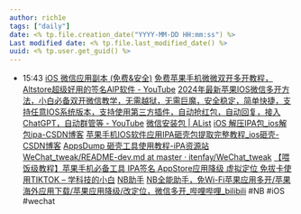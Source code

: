 ```yaml
---
author: rich1e
tags: ["daily"]
date: <% tp.file.creation_date("YYYY-MM-DD HH:mm:ss") %>
Last modified date: <% tp.file.last_modified_date() %>
uuid: <% tp.user.get_guid() %>
---
```


- 15:43 
  [iOS 微信应用副本 (免费&安全)](https://mp.weixin.qq.com/s?__biz=MzIzOTU0OTIzMw==&mid=2247489195&idx=1&sn=690557c12ec0ab5e45ff164c58941096&chksm=e92938f5de5eb1e3aedeb4b4b357a18d400185b123718c9d0b5ff3386b54c95d24c2621fe4d9&scene=21#wechat_redirect)
  [免费苹果手机微微双开多开教程， Altstore超级好用的签名AIP软件 - YouTube](https://www.youtube.com/watch?v=b4g31Ap5dpM)
  [2024年最新苹果IOS微信多开方法，小白必备双开微信教学，无需越狱，无需巨魔，安全稳定，简单快捷，支持任意IOS系统版本，支持使用第三方插件，自动抢红包，自动回复，接入ChatGPT，自动群管等 - YouTube](https://www.youtube.com/watch?v=1whKNIZfaIE)
  [微信安装包 | AList](https://pan.gtlx.org/%E2%9D%A4%EF%B8%8FiOS%E5%85%8D%E8%B4%B9%E5%A4%9A%E5%BC%80%E5%AE%89%E8%A3%85%E5%8C%85%E2%9D%A4%EF%B8%8F/%E5%BE%AE%E4%BF%A1%E5%AE%89%E8%A3%85%E5%8C%85)
  [iOS 解压IPA包_ios解包ipa-CSDN博客](https://blog.csdn.net/qq_37203361/article/details/130996885)
  [苹果手机IOS软件应用IPA砸壳包提取完整教程_ios砸壳-CSDN博客](https://blog.csdn.net/sunhoms/article/details/135497705)
  [AppsDump 砸壳工具使用教程-iPA资源站](https://www.ipapark.com/3838.html)
  [WeChat_tweak/README-dev.md at master · itenfay/WeChat_tweak](https://github.com/itenfay/WeChat_tweak/blob/master/README-dev.md)
  [【喂饭级教程】苹果手机必备工具 IPA签名 AppStore应用降级 虚拟定位 免拔卡使用TIKTOK – 学科技的小白](https://xuekejidexiaobai.online/index.php/2024/04/13/nbtool/)
  [NB助手](https://nbtool8.com/help-center.html)
  [NB全能助手，免Wi-Fi苹果应用多开/苹果海外应用下载/苹果应用降级/改定位，微信多开_哔哩哔哩_bilibili](https://www.bilibili.com/video/BV151421C72s/?vd_source=3710ff3fa57db21b813ef420454b2e16)
  #NB #iOS #wechat  